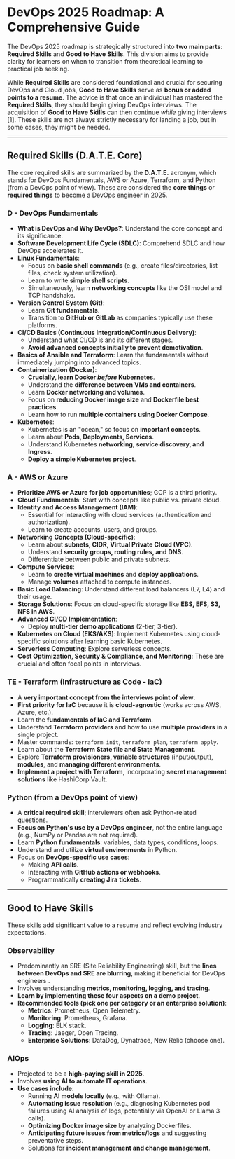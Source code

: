 # DevOps 2025 Roadmap: A Comprehensive Guide

The DevOps 2025 roadmap is strategically structured into **two main parts**: **Required Skills** and **Good to Have Skills**. This division aims to provide clarity for learners on when to transition from theoretical learning to practical job seeking.

While **Required Skills** are considered foundational and crucial for securing DevOps and Cloud jobs, **Good to Have Skills** serve as **bonus or added points to a resume**. The advice is that once an individual has mastered the **Required Skills**, they should begin giving DevOps interviews. The acquisition of **Good to Have Skills** can then continue *while* giving interviews [1]. These skills are not always strictly necessary for landing a job, but in some cases, they might be needed.

---

## Required Skills (D.A.T.E. Core)

The core required skills are summarized by the **D.A.T.E.** acronym, which stands for DevOps Fundamentals, AWS or Azure, Terraform, and Python (from a DevOps point of view). These are considered the **core things** or **required things** to become a DevOps engineer in 2025.

### D - DevOps Fundamentals

*   **What is DevOps and Why DevOps?**: Understand the core concept and its significance.
*   **Software Development Life Cycle (SDLC)**: Comprehend SDLC and how DevOps accelerates it.
*   **Linux Fundamentals**:
    *   Focus on **basic shell commands** (e.g., create files/directories, list files, check system utilization).
    *   Learn to write **simple shell scripts**.
    *   Simultaneously, learn **networking concepts** like the OSI model and TCP handshake.
*   **Version Control System (Git)**:
    *   Learn **Git fundamentals**.
    *   Transition to **GitHub or GitLab** as companies typically use these platforms.
*   **CI/CD Basics (Continuous Integration/Continuous Delivery)**:
    *   Understand what CI/CD is and its different stages.
    *   **Avoid advanced concepts initially to prevent demotivation**.
*   **Basics of Ansible and Terraform**: Learn the fundamentals without immediately jumping into advanced topics.
*   **Containerization (Docker)**:
    *   **Crucially, learn Docker *before* Kubernetes**.
    *   Understand the **difference between VMs and containers**.
    *   Learn **Docker networking and volumes**.
    *   Focus on **reducing Docker image size** and **Dockerfile best practices**.
    *   Learn how to run **multiple containers using Docker Compose**.
*   **Kubernetes**:
    *   Kubernetes is an "ocean," so focus on **important concepts**.
    *   Learn about **Pods, Deployments, Services**.
    *   Understand Kubernetes **networking, service discovery, and Ingress**.
    *   **Deploy a simple Kubernetes project**.

### A - AWS or Azure

*   **Prioritize AWS or Azure for job opportunities**; GCP is a third priority.
*   **Cloud Fundamentals**: Start with concepts like public vs. private cloud.
*   **Identity and Access Management (IAM)**:
    *   Essential for interacting with cloud services (authentication and authorization).
    *   Learn to create accounts, users, and groups.
*   **Networking Concepts (Cloud-specific)**:
    *   Learn about **subnets, CIDR, Virtual Private Cloud (VPC)**.
    *   Understand **security groups, routing rules, and DNS**.
    *   Differentiate between public and private subnets.
*   **Compute Services**:
    *   Learn to **create virtual machines** and **deploy applications**.
    *   Manage **volumes** attached to compute instances.
*   **Basic Load Balancing**: Understand different load balancers (L7, L4) and their usage.
*   **Storage Solutions**: Focus on cloud-specific storage like **EBS, EFS, S3, NFS in AWS**.
*   **Advanced CI/CD Implementation**:
    *   Deploy **multi-tier demo applications** (2-tier, 3-tier).
*   **Kubernetes on Cloud (EKS/AKS)**: Implement Kubernetes using cloud-specific solutions after learning basic Kubernetes.
*   **Serverless Computing**: Explore serverless concepts.
*   **Cost Optimization, Security & Compliance, and Monitoring**: These are crucial and often focal points in interviews.

### TE - Terraform (Infrastructure as Code - IaC)

*   A **very important concept from the interviews point of view**.
*   **First priority for IaC** because it is **cloud-agnostic** (works across AWS, Azure, etc.).
*   Learn the **fundamentals of IaC and Terraform**.
*   Understand **Terraform providers** and how to use **multiple providers** in a single project.
*   Master commands: `terraform init`, `terraform plan`, `terraform apply`.
*   Learn about the **Terraform State file and State Management**.
*   Explore **Terraform provisioners, variable structures** (input/output), **modules**, and **managing different environments**.
*   **Implement a project with Terraform**, incorporating **secret management solutions** like HashiCorp Vault.

### Python (from a DevOps point of view)

*   A **critical required skill**; interviewers often ask Python-related questions.
*   **Focus on Python's use by a DevOps engineer**, not the entire language (e.g., NumPy or Pandas are not required).
*   Learn **Python fundamentals**: variables, data types, conditions, loops.
*   Understand and utilize **virtual environments** in Python.
*   Focus on **DevOps-specific use cases**:
    *   Making **API calls**.
    *   Interacting with **GitHub actions or webhooks**.
    *   Programmatically **creating Jira tickets**.

---

## Good to Have Skills

These skills add significant value to a resume and reflect evolving industry expectations.

### Observability

*   Predominantly an SRE (Site Reliability Engineering) skill, but the **lines between DevOps and SRE are blurring**, making it beneficial for DevOps engineers .
*   Involves understanding **metrics, monitoring, logging, and tracing**.
*   **Learn by implementing these four aspects on a demo project**.
*   **Recommended tools (pick one per category or an enterprise solution)**:
    *   **Metrics**: Prometheus, Open Telemetry.
    *   **Monitoring**: Prometheus, Grafana.
    *   **Logging**: ELK stack.
    *   **Tracing**: Jaeger, Open Tracing.
    *   **Enterprise Solutions**: DataDog, Dynatrace, New Relic (choose one).

### AIOps

*   Projected to be a **high-paying skill in 2025**.
*   Involves **using AI to automate IT operations**.
*   **Use cases include**:
    *   Running **AI models locally** (e.g., with Ollama).
    *   **Automating issue resolution** (e.g., diagnosing Kubernetes pod failures using AI analysis of logs, potentially via OpenAI or Llama 3 calls).
    *   **Optimizing Docker image size** by analyzing Dockerfiles.
    *   **Anticipating future issues from metrics/logs** and suggesting preventative steps.
    *   Solutions for **incident management and change management**.

